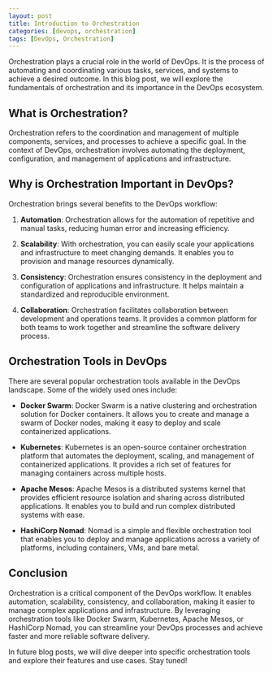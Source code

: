 ```yaml
---
layout: post
title: Introduction to Orchestration
categories: [devops, orchestration]
tags: [DevOps, Orchestration]
---
```


Orchestration plays a crucial role in the world of DevOps. It is the process of automating and coordinating various tasks, services, and systems to achieve a desired outcome. In this blog post, we will explore the fundamentals of orchestration and its importance in the DevOps ecosystem.

## What is Orchestration?

Orchestration refers to the coordination and management of multiple components, services, and processes to achieve a specific goal. In the context of DevOps, orchestration involves automating the deployment, configuration, and management of applications and infrastructure.

## Why is Orchestration Important in DevOps?

Orchestration brings several benefits to the DevOps workflow:

1. **Automation**: Orchestration allows for the automation of repetitive and manual tasks, reducing human error and increasing efficiency.

2. **Scalability**: With orchestration, you can easily scale your applications and infrastructure to meet changing demands. It enables you to provision and manage resources dynamically.

3. **Consistency**: Orchestration ensures consistency in the deployment and configuration of applications and infrastructure. It helps maintain a standardized and reproducible environment.

4. **Collaboration**: Orchestration facilitates collaboration between development and operations teams. It provides a common platform for both teams to work together and streamline the software delivery process.

## Orchestration Tools in DevOps

There are several popular orchestration tools available in the DevOps landscape. Some of the widely used ones include:

- **Docker Swarm**: Docker Swarm is a native clustering and orchestration solution for Docker containers. It allows you to create and manage a swarm of Docker nodes, making it easy to deploy and scale containerized applications.

- **Kubernetes**: Kubernetes is an open-source container orchestration platform that automates the deployment, scaling, and management of containerized applications. It provides a rich set of features for managing containers across multiple hosts.

- **Apache Mesos**: Apache Mesos is a distributed systems kernel that provides efficient resource isolation and sharing across distributed applications. It enables you to build and run complex distributed systems with ease.

- **HashiCorp Nomad**: Nomad is a simple and flexible orchestration tool that enables you to deploy and manage applications across a variety of platforms, including containers, VMs, and bare metal.

## Conclusion

Orchestration is a critical component of the DevOps workflow. It enables automation, scalability, consistency, and collaboration, making it easier to manage complex applications and infrastructure. By leveraging orchestration tools like Docker Swarm, Kubernetes, Apache Mesos, or HashiCorp Nomad, you can streamline your DevOps processes and achieve faster and more reliable software delivery.

In future blog posts, we will dive deeper into specific orchestration tools and explore their features and use cases. Stay tuned!
